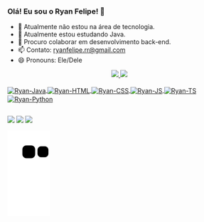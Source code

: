 ### Olá! Eu sou o Ryan Felipe! 👋


- 🔭 Atualmente não estou na área de tecnologia.
- 🌱 Atualmente estou estudando Java.
- 👯 Procuro colaborar em desenvolvimento back-end.
- 📫 Contato: ryanfelipe.rr@gmail.com
- 😄 Pronouns: Ele/Dele


<div align="center">
  <a href="https://github.com/ryanfelipe87">
  <img height="180em" src="https://github-readme-stats.vercel.app/api?username=ryanfelipe87&show_icons=true&theme=dracula&include_all_commits=true&count_private=true"/>
  <img height="180em" src="https://github-readme-stats.vercel.app/api/top-langs/?username=ryanfelipe87&layout=compact&langs_count=7&theme=dracula"/>
</div>
  
<div style="dsiplay: inline_block"><br>
  <img align="center" alt="Ryan-Java" height="30" widht="40" src="https://cdn.jsdelivr.net/gh/devicons/devicon/icons/java/java-original.svg" />
  <img align="center" alt="Ryan-HTML" height="30" widht="40" src="https://cdn.jsdelivr.net/gh/devicons/devicon/icons/html5/html5-original.svg" />
  <img align="center" alt="Ryan-CSS" height="30" widht="40" src="https://cdn.jsdelivr.net/gh/devicons/devicon/icons/css3/css3-original.svg" />
  <img align="center" alt="Ryan-JS" height="30" widht="40" src="https://cdn.jsdelivr.net/gh/devicons/devicon/icons/javascript/javascript-original.svg" />
  <img align="center" alt="Ryan-TS" height="30" widht="40" src="https://cdn.jsdelivr.net/gh/devicons/devicon/icons/typescript/typescript-original.svg" />
  <img align="center" alt="Ryan-Python" height="30" widht="40" src="https://cdn.jsdelivr.net/gh/devicons/devicon/icons/python/python-original.svg" />
</div>
  
##
  
<div>
  <a href="https://instagram.com/ryanfelipe87" target="_blank"><img src="https://img.shields.io/badge/-Instagram-%23E4405F?style=for-the-badge&logo=instagram&logoColor=white" target="_blank"></a> 
  <a href = "mailto:ryanfelipe.rr@gmail.com"><img src="https://img.shields.io/badge/-Gmail-%23333?style=for-the-badge&logo=gmail&logoColor=white" target="_blank"></a>
  <a href="https://www.linkedin.com/in/ryanfelipe87" target="_blank"><img src="https://img.shields.io/badge/-LinkedIn-%230077B5?style=for-the-badge&logo=linkedin&logoColor=white" target="_blank"></a>
  
  ![Snake animation](https://github.com/rafaballerini/rafaballerini/blob/output/github-contribution-grid-snake.svg)
  
</div>
